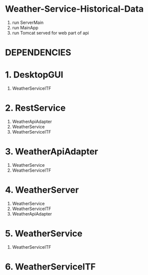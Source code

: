 # Weather-Service-Historical-Data
1. run ServerMain
2. run MainApp
3. run Tomcat served for web part of api

# DEPENDENCIES
# 1. DesktopGUI
  1. WeatherServiceITF
  
# 2. RestService
  1. WeatherApiAdapter
  2. WeatherService
  3. WeatherServiceITF

# 3. WeatherApiAdapter
  1. WeatherService
  2. WeatherServiceITF

# 4. WeatherServer
  1. WeatherService
  2. WeatherServiceITF
  3. WeatherApiAdapter

# 5. WeatherService
  1. WeatherServiceITF

# 6. WeatherServiceITF
